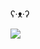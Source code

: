 ʕ·ᴥ·ʔ

![](https://github-readme-stats.vercel.app/api?username=warchant&count_private=true&show_icons=true&theme=buefy)
